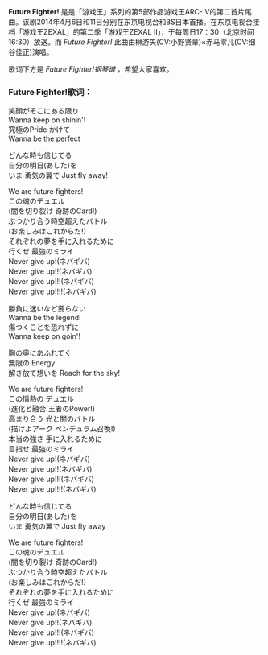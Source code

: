 

**Future Fighter!** 是是「游戏王」系列的第5部作品游戏王ARC-
V的第二首片尾曲。该剧2014年4月6日和11日分别在东京电视台和BS日本首播。在东京电视台接档「游戏王ZEXAL」的第二季「游戏王ZEXAL
Ⅱ」，于每周日17：30（北京时间16:30）放送。而 _Future Fighter!_ 此曲由榊游矢(CV:小野贤章)×赤马零儿(CV:细谷佳正)演唱。

歌词下方是 _Future Fighter!钢琴谱_ ，希望大家喜欢。

### Future Fighter!歌词：

笑顔がそこにある限り  
Wanna keep on shinin'!  
究極のPride かけて  
Wanna be the perfect

どんな時も信じてる  
自分の明日(あした)を  
いま 勇気の翼で Just fly away!

We are future fighters!  
この魂のデュエル  
(闇を切り裂け 奇跡のCard!)  
ぶつかり合う時空超えたバトル  
(お楽しみはこれからだ!)  
それぞれの夢を手に入れるために  
行くぜ 最強のミライ  
Never give up!(ネバギバ)  
Never give up!!(ネバギバ)  
Never give up!!!(ネバギバ)  
Never give up!!!!(ネバギバ)

勝負に迷いなど要らない  
Wanna be the legend!  
傷つくことを恐れずに  
Wanna keep on goin'!

胸の奥にあふれてく  
無限の Energy  
解き放て想いを Reach for the sky!

We are future fighters!  
この情熱の デュエル  
(進化と融合 王者のPower!)  
高まり合う 光と闇のバトル  
(描けよアーク ペンデュラム召喚!)  
本当の強さ 手に入れるために  
目指せ 最強のミライ  
Never give up!(ネバギバ)  
Never give up!!(ネバギバ)  
Never give up!!!(ネバギバ)  
Never give up!!!!(ネバギバ)

どんな時も信じてる  
自分の明日(あした)を  
いま 勇気の翼で Just fly away

We are future fighters!  
この魂のデュエル  
(闇を切り裂け 奇跡のCard!)  
ぶつかり合う時空超えたバトル  
(お楽しみはこれからだ!)  
それぞれの夢を手に入れるために  
行くぜ 最強のミライ  
Never give up!(ネバギバ)  
Never give up!!(ネバギバ)  
Never give up!!!(ネバギバ)  
Never give up!!!!(ネバギバ)


